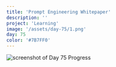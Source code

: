 ```yaml
---
title: 'Prompt Engineering Whitepaper'
description: ''
project: 'Learning'
image: '/assets/day-75/1.png'
day: 75
color: '#7B7FF0'
---
```


![screenshot of Day 75 Progress](/assets/day-75/1.png)
